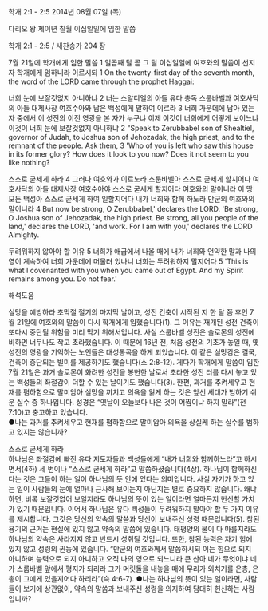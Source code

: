 학개 2:1 - 2:5 
2014년 08월 07일 (목)

다리오 왕 제이년 칠월 이십일일에 임한 말씀



학개 2:1 - 2:5 / 새찬송가 204 장


7월 21일에 학개에게 임한 말씀
1 일곱째 달 곧 그 달 이십일일에 여호와의 말씀이 선지자 학개에게 임하니라 이르시되
1 On the twenty-first day of the seventh month, the word of the LORD came through the prophet Haggai: 

너희 눈에 보잘것없지 아니하냐
2 너는 스알디엘의 아들 유다 총독 스룹바벨과 여호사닥의 아들 대제사장 여호수아와 남은 백성에게 말하여 이르라 3 너희 가운데에 남아 있는 자 중에서 이 성전의 이전 영광을 본 자가 누구냐 이제 이것이 너희에게 어떻게 보이느냐 이것이 너희 눈에 보잘것없지 아니하냐
2 "Speak to Zerubbabel son of Shealtiel, governor of Judah, to Joshua son of Jehozadak, the high priest, and to the remnant of the people. Ask them, 3 'Who of you is left who saw this house in its former glory? How does it look to you now? Does it not seem to you like nothing?

스스로 굳세게 하라 
4 그러나 여호와가 이르노라 스룹바벨아 스스로 굳세게 할지어다 여호사닥의 아들 대제사장 여호수아야 스스로 굳세게 할지어다 여호와의 말이니라 이 땅 모든 백성아 스스로 굳세게 하여 일할지어다 내가 너희와 함께 하노라 만군의 여호와의 말이니라
4 But now be strong, O Zerubbabel,' declares the LORD. 'Be strong, O Joshua son of Jehozadak, the high priest. Be strong, all you people of the land,' declares the LORD, 'and work. For I am with you,' declares the LORD Almighty.

두려워하지 않아야 할 이유 
5 너희가 애굽에서 나올 때에 내가 너희와 언약한 말과 나의 영이 계속하여 너희 가운데에 머물러 있나니 너희는 두려워하지 말지어다
5 'This is what I covenanted with you when you came out of Egypt. And my Spirit remains among you. Do not fear.'

해석도움





실망을 예방하라 
초막절 절기의 마지막 날이고, 성전 건축이 시작된 지 한 달 쯤 후인 7월 21일에 여호와의 말씀이 다시 학개에게 임했습니다(1). 그 이유는 재개된 성전 건축이 또다시 중단될 위험을 미리 막기 위해서입니다. 사실 스룹바벨 성전은 솔로몬의 성전에 비하면 너무나도 작고 초라했습니다. 이 때문에 16년 전, 처음 성전의 기초가 놓일 때, 옛 성전의 영광을 기억하는 노인들은 대성통곡을 하게 되었습니다. 이 같은 실망감은 결국, 건축이 중단되는 빌미를 제공하기도 했습니다(스 2:8-12). 게다가 학개에게 말씀이 임한 7월 21일은 과거 솔로몬이 화려한 성전을 봉헌한 날로서 초라한 성전 터를 다시 놓고 있는 백성들의 좌절감이 더할 수 있는 날이기도 했습니다(3). 한편, 과거를 추켜세우고 현재를 폄하함으로 말미암아 실망을 끼치고 의욕을 잃게 하는 것은 앞선 세대가 범하기 쉬운 실수 중 하나입니다. 성경은 “옛날이 오늘보다 나은 것이 어찜이냐 하지 말라”(전 7:10)고 충고하고 있습니다.   
●나는 과거를 추켜세우고 현재를 폄하함으로 말미암아 의욕을 상실케 하는 실수를 범하고 있지는 않습니까? 

스스로 굳세게 하라  
하나님은 좌절감에 빠진 유다 지도자들과 백성들에게 “내가 너희와 함께하노라”고 하시면서(4하) 세 번이나 “스스로 굳세게 하라”고 말씀하셨습니다(4상). 하나님이 함께하신다는 것은 그들이 하는 일이 하나님의 뜻 안에 있다는 의미입니다. 사실 자기가 하고 있는 일이 사람들의 눈에 얼마나 근사해 보이는지 아닌지는 별로 중요하지 않습니다. 왜냐하면, 비록 보잘것없어 보일지라도 하나님의 뜻이 있는 일이라면 얼마든지 헌신할 가치가 있기 때문입니다. 이어서 하나님은 유다 백성들이 두려워하지 말아야 할 두 가지 이유를 제시합니다. 그것은 당신의 약속의 말씀과 당신이 보내주신 성령 때문입니다(5). 참된 용기의 근거는 현실에 있지 않고 약속의 말씀에 있습니다. 태평양의 물이 다 마를지라도 하나님의 약속은 사라지지 않고 반드시 성취될 것입니다. 또한, 참된 능력은 자기 힘에 있지 않고 성령의 권능에 있습니다. “만군의 여호와께서 말씀하시되 이는 힘으로 되지 아니하며 능력으로 되지 아니하고 오직 나의 영으로 되느니라 큰 산아 네가 무엇이냐 네가 스룹바벨 앞에서 평지가 되리라 그가 머릿돌을 내놓을 때에 무리가 외치기를 은총, 은총이 그에게 있을지어다 하리라”(슥 4:6-7).
●나는 하나님의 뜻이 있는 일이라면, 사람들이 보기에 상관없이, 약속의 말씀과 보내주신 성령을 의지하여 담대히 헌신하는 사람입니까?